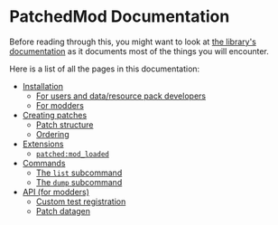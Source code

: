 # PatchedMod Documentation

Before reading through this, you might want to look at [the library's documentation](https://github.com/EnderTurret/Patched/blob/main/docs/index.md) as it documents most of the things you will encounter.

Here is a list of all the pages in this documentation:
* [Installation](installation.md)
	* [For users and data/resource pack developers](installation.md#for-users-and-data-resource-pack-developers)
	* [For modders](installation.md#for-modders)
* [Creating patches](creating_patches.md)
	* [Patch structure](creating_patches.md#patch-structure)
	* [Ordering](creating_patches.md#ordering)
* [Extensions](extensions.md)
	* [`patched:mod_loaded`](extensions.md#patchedmod_loaded)
* [Commands](commands.md)
	* [The `list` subcommand](commands.md#the-list-subcommand)
	* [The `dump` subcommand](commands.md#the-dump-subcommand)
* [API (for modders)](api.md)
	* [Custom test registration](api.md#custom-test-registration)
	* [Patch datagen](api.md#patch-datagen)
